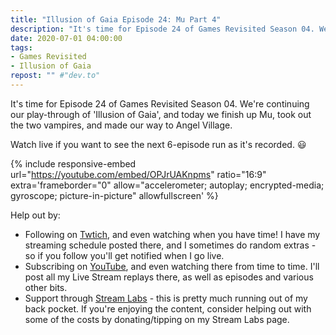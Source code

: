 ```yaml
---
title: "Illusion of Gaia Episode 24: Mu Part 4"
description: "It's time for Episode 24 of Games Revisited Season 04. We're continuing our play-through of 'Illusion of Gaia', and today we finish up Mu, took out the two vampires, and made our way to Angel Village."
date: 2020-07-01 04:00:00
tags:
- Games Revisited
- Illusion of Gaia
repost: "" #"dev.to"
---
```


It's time for Episode 24 of Games Revisited Season 04. We're continuing our play-through of 'Illusion of Gaia', and today we finish up Mu, took out the two vampires, and made our way to Angel Village.

Watch live if you want to see the next 6-episode run as it's recorded. :smiley:
<!--more-->

{% include responsive-embed url="https://youtube.com/embed/OPJrUAKnpms" ratio="16:9" extra='frameborder="0" allow="accelerometer; autoplay; encrypted-media; gyroscope; picture-in-picture" allowfullscreen' %}

Help out by:
 * Following on [Twtich](https://twitch.tv/AnonJr_Live), and even watching when you have time! I have my streaming schedule posted there, and I sometimes do random extras - so if you follow you'll get notified when I go live.
 * Subscribing on [YouTube](http://www.youtube.com/channel/UCXafqhKHbkSUIrq0LAuu0tw), and even watching there from time to time. I'll post all my Live Stream replays there, as well as episodes and various other bits.
 * Support through [Stream Labs](https://streamlabs.com/anonjr_live) - this is pretty much running out of my back pocket. If you're enjoying the content, consider helping out with some of the costs by donating/tipping on my Stream Labs page.